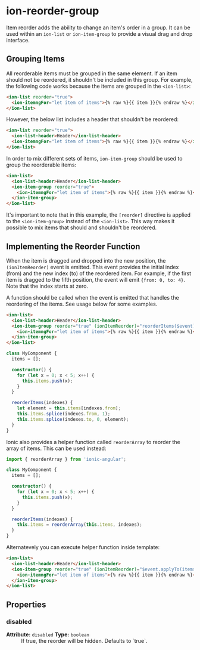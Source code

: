---
---
# ion-reorder-group

Item reorder adds the ability to change an item's order in a group.
It can be used within an `ion-list` or `ion-item-group` to provide a
visual drag and drop interface.


## Grouping Items

All reorderable items must be grouped in the same element. If an item
should not be reordered, it shouldn't be included in this group. For
example, the following code works because the items are grouped in the
`<ion-list>`:

 ```html
 <ion-list reorder="true">
   <ion-itemngFor="let item of items">{% raw %}{{ item }}{% endraw %}</ion-item>
 </ion-list>
 ```

However, the below list includes a header that shouldn't be reordered:

 ```html
 <ion-list reorder="true">
   <ion-list-header>Header</ion-list-header>
   <ion-itemngFor="let item of items">{% raw %}{{ item }}{% endraw %}</ion-item>
 </ion-list>
 ```

In order to mix different sets of items, `ion-item-group` should be used to
group the reorderable items:

 ```html
 <ion-list>
   <ion-list-header>Header</ion-list-header>
   <ion-item-group reorder="true">
     <ion-itemngFor="let item of items">{% raw %}{{ item }}{% endraw %}</ion-item>
   </ion-item-group>
 </ion-list>
 ```

It's important to note that in this example, the `[reorder]` directive is applied to
the `<ion-item-group>` instead of the `<ion-list>`. This way makes it possible to
mix items that should and shouldn't be reordered.


## Implementing the Reorder Function

When the item is dragged and dropped into the new position, the `(ionItemReorder)` event is
emitted. This event provides the initial index (from) and the new index (to) of the reordered
item. For example, if the first item is dragged to the fifth position, the event will emit
`{from: 0, to: 4}`. Note that the index starts at zero.

A function should be called when the event is emitted that handles the reordering of the items.
See usage below for some examples.


```html
<ion-list>
  <ion-list-header>Header</ion-list-header>
  <ion-item-group reorder="true" (ionItemReorder)="reorderItems($event)">
    <ion-itemngFor="let item of items">{% raw %}{{ item }}{% endraw %}</ion-item>
  </ion-item-group>
</ion-list>
```

```ts
class MyComponent {
  items = [];

  constructor() {
    for (let x = 0; x < 5; x++) {
      this.items.push(x);
    }
  }

  reorderItems(indexes) {
    let element = this.items[indexes.from];
    this.items.splice(indexes.from, 1);
    this.items.splice(indexes.to, 0, element);
  }
}
```

Ionic also provides a helper function called `reorderArray` to
reorder the array of items. This can be used instead:

```ts
import { reorderArray } from 'ionic-angular';

class MyComponent {
  items = [];

  constructor() {
    for (let x = 0; x < 5; x++) {
      this.items.push(x);
    }
  }

  reorderItems(indexes) {
    this.items = reorderArray(this.items, indexes);
  }
}
```

Alternatevely you can execute helper function inside template:

```html
<ion-list>
  <ion-list-header>Header</ion-list-header>
  <ion-item-group reorder="true" (ionItemReorder)="$event.applyTo(items)">
    <ion-itemngFor="let item of items">{% raw %}{{ item }}{% endraw %}</ion-item>
  </ion-item-group>
</ion-list>
```



<h2>Properties</h2> 

<dl>
<dt>
<h3>disabled</h3> 
<strong>Attribute:</strong>  <code>disabled</code>
<strong>Type:</strong> <code>boolean</code>
</dt>
<dd>If true, the reorder will be hidden. Defaults to `true`.</dd>

</dl>



